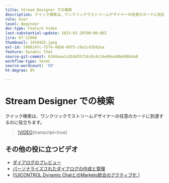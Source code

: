 ```yaml
---
title: Stream Designer での検索
description: クイック検索は、ワンクリックでストリームデザイナーの任意のカードに到達するのに役立ちます。
role: User
level: Beginner
doc-type: Feature Video
last-substantial-update: 2023-03-20T00:00:00Z
jira: KT-12968
thumbnail: 3416925.jpeg
exl-id: 598814fc-75f4-46b8-8975-c0a1c43b92ea
feature: Dynamic Chat
source-git-commit: 63d4aea1c818d35724c0cdc14e69ea00eb06b4a0
workflow-type: tm+mt
source-wordcount: '59'
ht-degree: 8%

---
```


# Stream Designer での検索

クイック検索は、ワンクリックでストリームデザイナーの任意のカードに到達するのに役立ちます。

>[!VIDEO](https://video.tv.adobe.com/v/3416925/?quality=12&learn=on){transcript=true}

## その他の役に立つビデオ

* [ダイアログのプレビュー](dialogue-preview.md)
* [パーソナライズされたダイアログの作成と管理](dialogue-management.md)
* [[!UICONTROL Dynamic ChatとのMarketo統合のアクティブ化 ]](marketo-integration.md)
